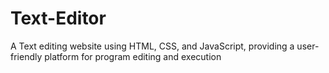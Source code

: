# Text-Editor
A Text editing website using HTML, CSS, and JavaScript, providing a user-friendly platform for program editing and execution
